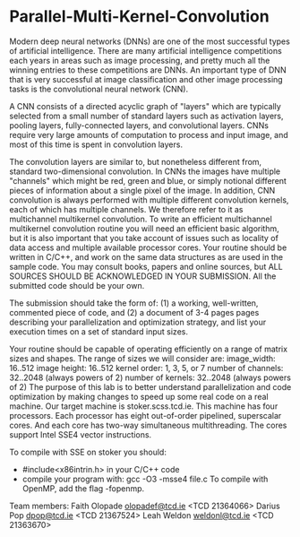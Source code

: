 # Parallel-Multi-Kernel-Convolution

Modern deep neural networks (DNNs) are one of the most successful types of artificial intelligence. There are many artificial intelligence competitions each years in areas such as image  processing, and pretty much all the winning entries to these
competitions are DNNs. An important type of DNN that is very successful at image classification and other image processing tasks is the convolutional neural network (CNN).

A CNN consists of a directed acyclic graph of "layers" which are typically selected from a small number of standard layers such as activation layers, pooling layers, fully-connected  layers, and convolutional layers. CNNs require very large
amounts of computation to process and input image, and most of this time is spent in convolution layers.

The convolution layers are similar to, but nonetheless different from, standard two-dimensional convolution. In CNNs the images have multiple  "channels" which might be red, green and blue, or simply notional different pieces of information about a single pixel of the image.  In addition, CNN convolution is always performed with multiple different convolution kernels, each of which has multiple channels. We therefore refer to it as multichannel multikernel convolution.
To write an efficient multichannel multikernel convolution routine you  will need an efficient basic algorithm, but it is also important that you take account of issues such as locality of data access and multiple available processor cores.
Your routine should be written in C/C++, and work on the same data  structures as are used in the sample code. You may consult books, papers and online sources, but ALL SOURCES SHOULD BE ACKNOWLEDGED IN YOUR SUBMISSION. All the submitted code should be your own.

The submission should take the form of:
(1) a working, well-written, commented piece of code, and
(2) a document of 3-4 pages pages describing your parallelization and optimization strategy, and list your execution times on a set of standard input sizes.
 
Your routine should be capable of operating efficiently on a range of matrix sizes and shapes. The range of sizes we will consider are:
image_width: 16..512
image height: 16..512
kernel order: 1, 3, 5, or 7
number of channels: 32..2048 (always powers of 2)
number of kernels: 32..2048 (always powers of 2)
The purpose of this lab is to better understand parallelization and code optimization by making changes to speed up some real code on a real machine. Our target machine is stoker.scss.tcd.ie. This machine has four processors.  Each processor has eight out-of-order pipelined, superscalar cores.  And each core has two-way simultaneous multithreading. The cores support Intel SSE4 vector instructions.

To compile with SSE on stoker you should:
- #include<x86intrin.h> in your C/C++ code
- compile your program with: gcc -O3 -msse4 file.c
To compile with OpenMP, add the flag -fopenmp.


Team members:
Faith Olopade <olopadef@tcd.ie> <TCD 21364066>
Darius Pop    <dpop@tcd.ie>     <TCD 21367524>
Leah Weldon   <weldonl@tcd.ie>  <TCD 21363670>

